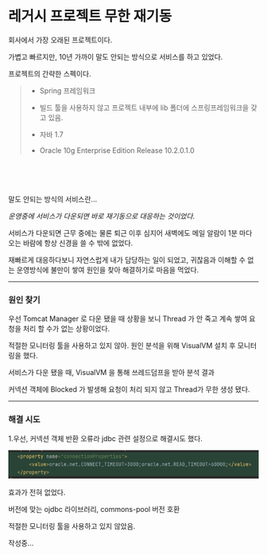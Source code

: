 # 레거시 프로젝트 무한 재기동

회사에서 가장 오래된 프로젝트이다.

가볍고 빠르지만, 10년 가까이 말도 안되는 방식으로 서비스를 하고 있었다.

프로젝트의 간략한 스펙이다.


> - Spring 프레임워크
>
> - 빌드 툴을 사용하지 않고 프로젝트 내부에 lib 폴더에 스프링프레임워크을 갖고 있음.
>
> - 자바 1.7
>
> - Oracle 10g Enterprise Edition Release 10.2.0.1.0 

<br>
<br>
<br>

말도 안되는 방식의 서비스란...

*운영중에 서비스가 다운되면 바로 재기동으로 대응하는 것이었다.*

서비스가 다운되면 근무 중에는 물론 퇴근 이후 심지어 새벽에도 메일 알람이 1분 마다 오는 바람에 항상 신경을 쓸 수 밖에 없었다.

재빠르게 대응하다보니 자연스럽게 내가 담당하는 일이 되었고, 귀찮음과 이해할 수 없는 운영방식에 불만이 쌓여 원인을 찾아 해결하기로 마음을 먹었다.


---

### 원인 찾기

우선 Tomcat Manager 로 다운 됐을 때 상황을 보니 Thread 가 안 죽고 계속 쌓여 요청을 처리 할 수가 없는 상황이었다.

적절한 모니터링 툴을 사용하고 있지 않아. 원인 분석을 위해 VisualVM 설치 후 모니터링을 했다.

서비스가 다운 됐을 때, VisualVM 을 통해 쓰레드덤프을 받아 분석 결과

커넥션 객체에 Blocked 가 발생해 요청이 처리 되지 않고 Thread가 무한 생성 됐다.

---

### 해결 시도

1.우선, 커넥션 객체 반환 오류라 jdbc 관련 설정으로 해결시도 했다.

![images](../images/image.png)

효과가 전혀 없었다.

버전에 맞는 ojdbc 라이브러리, 
commons-pool 버전 호환

적절한 모니터링 툴을 사용하고 있지 않았음.

작성중...